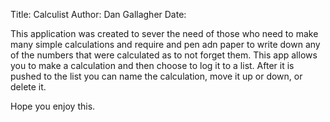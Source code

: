 Title: Calculist
Author: Dan Gallagher
Date: 

This application was created to sever the need of those who need to make many simple calculations and require and pen adn paper to write down any of the numbers that were calculated as to not forget them. This app allows you to make a calculation and then choose to log it to a list. After it is pushed to the list you can name the calculation, move it up or down, or delete it.

Hope you enjoy this.

